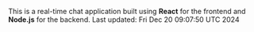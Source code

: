 This is a real-time chat application built using **React** for the frontend and **Node.js** for the backend.
Last updated: Fri Dec 20 09:07:50 UTC 2024

